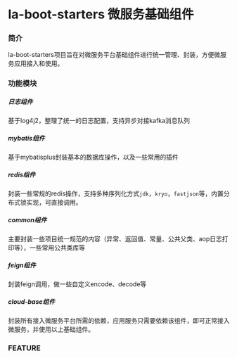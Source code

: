 # la-boot-starters 微服务基础组件
### 简介
la-boot-starters项目旨在对微服务平台基础组件进行统一管理、封装，方便微服务应用接入和使用。
### 功能模块
##### 日志组件
基于log4j2，整理了统一的日志配置，支持异步对接kafka消息队列
##### mybatis组件
基于mybatisplus封装基本的数据库操作，以及一些常用的插件
##### redis组件
封装一些常规的redis操作，支持多种序列化方式`jdk`，`kryo`，`fastjson`等，内置分布式锁实现，可直接调用。
##### common组件
主要封装一些项目统一规范的内容（异常、返回值、常量、公共父类、aop日志打印等），一些常用公共类库等
##### feign组件
封装feign调用，做一些自定义encode、decode等
##### cloud-base组件
封装所有接入微服务平台所需的依赖，应用服务只需要依赖该组件，即可正常接入微服务，并使用以上基础组件。

### FEATURE
